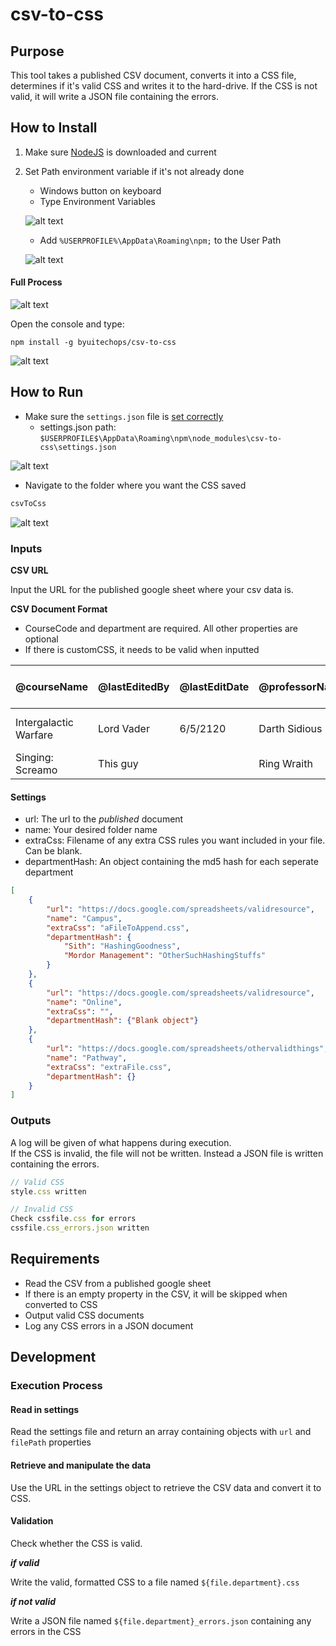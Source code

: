 # csv-to-css

## Purpose

This tool takes a published CSV document, converts it into a CSS file, determines if it's valid CSS and writes it to the hard-drive. If the CSS is not valid, it will write a JSON file containing the errors.  


## How to Install

1. Make sure [NodeJS](https://nodejs.org/en/) is downloaded and current
2. Set Path environment variable if it's not already done
    * Windows button on keyboard
    * Type Environment Variables

    ![alt text](./readmeImages/typeEnvironment.gif "Set Environment Variable")


    * Add `%USERPROFILE%\AppData\Roaming\npm;` to the User Path

    
    ![alt text](./readmeImages/changePath.gif "Add Environment Variable")

#### Full Process

![alt text](./readmeImages/setEnvVariable.gif "Full Environment Variable Process")

Open the console and type:

```
npm install -g byuitechops/csv-to-css
```
![alt text](./readmeImages/installTool.gif "npm i -g byuitechops/cvs-to-css")

## How to Run

* Make sure the `settings.json` file is [set correctly](#settings) 
    * settings.json path: `$USERPROFILE$\AppData\Roaming\npm\node_modules\csv-to-css\settings.json`

![alt text](./readmeImages/getToSettings.gif "Access Settings file")

* Navigate to the folder where you want the CSS saved

```js
csvToCss
```

![alt text](./readmeImages/runTool.gif "How to run tool")

### Inputs

**CSV URL**

Input the URL for the published google sheet where your csv data is.

**CSV Document Format**

* CourseCode and department are required. All other properties are optional
* If there is customCSS, it needs to be valid when inputted

| @courseName | @lastEditedBy | @lastEditDate | @professorName | courseCode | department | --color1 | --color24 | --color35 | --button-color | customCSS |
|-------------|---------------|---------------|----------------|------------|------------|----------|-----------|-----------|----------------|-----------|
|Intergalactic Warfare | Lord Vader | 6/5/2120 | Darth Sidious | GW350 | Sith |  Black | Red |White  || .deathStar{ color: grey; } |
|Singing: Screamo | This guy |  | Ring Wraith | MUS200 | Mordor Management | | Black | Grey | |

#### Settings

* url: The url to the _published_ document  
* name: Your desired folder name
* extraCss: Filename of any extra CSS rules you want included in your file. Can be blank.
* departmentHash: An object containing the md5 hash for each seperate department

```json
[
    {
        "url": "https://docs.google.com/spreadsheets/validresource",
        "name": "Campus",
        "extraCss": "aFileToAppend.css",
        "departmentHash": {
            "Sith": "HashingGoodness",
            "Mordor Management": "OtherSuchHashingStuffs"
        }
    },
    {
        "url": "https://docs.google.com/spreadsheets/validresource",
        "name": "Online",
        "extraCss": "",
        "departmentHash": {"Blank object"}
    },
    {
        "url": "https://docs.google.com/spreadsheets/othervalidthings",
        "name": "Pathway",
        "extraCss": "extraFile.css",
        "departmentHash": {}
    }
]
```



### Outputs

A log will be given of what happens during execution.  
If the CSS is invalid, the file will not be written. Instead a JSON file is written containing the errors.

```js
// Valid CSS
style.css written

// Invalid CSS
Check cssfile.css for errors
cssfile.css_errors.json written
```

## Requirements

* Read the CSV from a published google sheet
* If there is an empty property in the CSV, it will be skipped when converted to CSS
* Output valid CSS documents
* Log any CSS errors in a JSON document

## Development

### Execution Process

#### Read in settings
Read the settings file and return an array containing objects with `url` and `filePath` properties

#### Retrieve and manipulate the data
Use the URL in the settings object to retrieve the CSV data and convert it to CSS.

#### Validation
Check whether the CSS is valid.  

_**if valid**_

Write the valid, formatted CSS to a file named `${file.department}.css`


_**if not valid**_

Write a JSON file named `${file.department}_errors.json` containing any errors in the CSS

